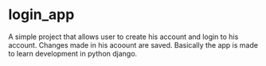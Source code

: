 # login_app
A simple project that allows user to create his account and login to his account. Changes made in his acoount are saved. Basically the app is made to learn development in python django.
